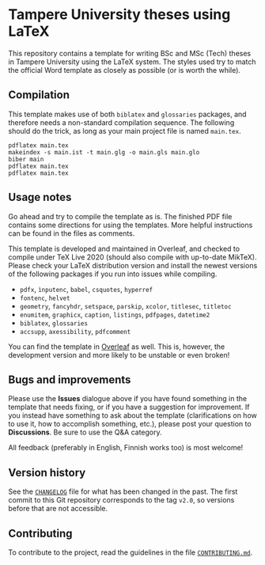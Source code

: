 # Tampere University theses using LaTeX

This repository contains a template for writing BSc and MSc (Tech) theses in Tampere University using the LaTeX system. The styles used try to match the official Word template as closely as possible (or is worth the while).

## Compilation

This template makes use of both `biblatex` and `glossaries` packages, and therefore needs a non-standard compilation sequence. The following should do the trick, as long as your main project file is named `main.tex`.

```
pdflatex main.tex
makeindex -s main.ist -t main.glg -o main.gls main.glo
biber main
pdflatex main.tex
pdflatex main.tex
```

## Usage notes

Go ahead and try to compile the template as is. The finished PDF file contains some directions for using the templates. More helpful instructions can be found in the files as comments.

This template is developed and maintained in Overleaf, and checked to compile under TeX Live 2020 (should also compile with up-to-date MikTeX). Please check your LaTeX distribution version and install the newest versions of the following packages if you run into issues while compiling.

* `pdfx`, `ìnputenc`, `babel`, `csquotes`, `hyperref`
* `fontenc`, `helvet`
* `geometry`, `fancyhdr`, `setspace`, `parskip`, `xcolor`, `titlesec`, `titletoc`
* `enumitem`, `graphicx`, `caption`, `listings`, `pdfpages`, `datetime2`
* `biblatex`, `glossaries`
* `accsupp`, `axessibility`, `pdfcomment`

You can find the template in [Overleaf](https://www.overleaf.com/read/bvvsnpvqvtst) as well. This is, however, the development version and more likely to be unstable or even broken!

## Bugs and improvements

Please use the **Issues** dialogue above if you have found something in the template that needs fixing, or if you have a suggestion for improvement. If you instead have something to ask about the template (clarifications on how to use it, how to accomplish something, etc.), please post your question to **Discussions**. Be sure to use the Q&A category.

All feedback (preferably in English, Finnish works too) is most welcome!

## Version history

See the [`CHANGELOG`](./CHANGELOG.md) file for what has been changed in the
past. The first commit to this Git repository corresponds to the tag `v2.0`,
so versions before that are not accessible.

## Contributing

To contribute to the project, read the guidelines in the file
[`CONTRIBUTING.md`](./CONTRIBUTING.md).
